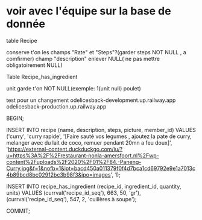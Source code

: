 # voir avec l'équipe sur la base de donnée

table Recipe

conserve t'on les champs "Rate" et "Steps"?(garder steps NOT NULL , a comfirmer)
champ "description" enlever NULL( ne pas mettre obligatoirement NULL)

Table Recipe_has_ingredient

unit garde t'on NOT NULL(exemple: 1(unit null) poulet)

test pour un changement
odelicesback-development.up.railway.app
odelicesback-production.up.railway.app

BEGIN;

INSERT INTO recipe (name, description, steps, picture, member_id)
VALUES ('curry', 'curry rapide', '[Faire sauté vos legumes , ajoutez la pate de curry, melanger avec du lait de coco, remuer pendant 20mn a feu doux]', 'https://external-content.duckduckgo.com/iu/?u=https%3A%2F%2Frestaurant-nonla-amersfoort.nl%2Fwp-content%2Fuploads%2F2020%2F01%2F84.-Paneng-Curry.jpg&f=1&nofb=1&ipt=bacd450a011379f0f4d7bca1cd69792e9e1a7013c4b89bcd8bc02912bc3b98f3&ipo=images', 1);

INSERT INTO recipe_has_ingredient (recipe_id, ingredient_id, quantity, units)
VALUES (currval('recipe_id_seq'), 663, 50, 'gr'),
       (currval('recipe_id_seq'), 547, 2, 'cuillères à soupe');

COMMIT;

